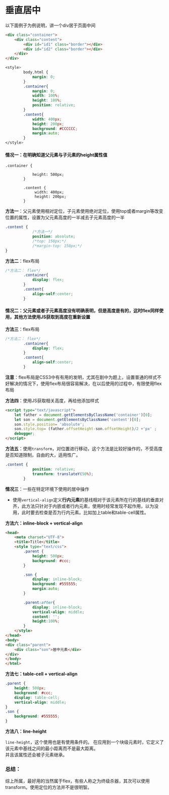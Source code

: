 # 垂直居中

以下面例子为例说明，讲一个div居于页面中间

```html
<div class="container">
    <div class="content">
        <div id="id1" class="border"></div>
        <div id="id2" class="border"></div>
    </div>
</div>
```

```css
<style>
        body,html {
            margin: 0;
        }
        .container{
            margin: 0;
            width: 100%;
            height: 100%;
            position: relative;
        }
        .content{
            width: 400px;
            height: 200px;
            background: #CCCCCC;
            margin:auto;
        }
</style>
```

#### **情况一**：在明确知道父元素与子元素的height属性值

```
.container {

            height: 500px;
        }

        .content {
             width: 400px;
             height: 200px;
        }
```

**方法一**：父元素使用相对定位，子元素使用绝对定位，使用top或者margin等改变位置的属性，设置为父元素高度的一半减去子元素高度的一半

```css
.content {
            /*方法一*/
            position: absolute;
            /*top: 150px;*/
            /*margin-top: 150px;*/
}
```

**方法二**：flex布局

```css
/*方法二： flex*/
        .container{
            display: flex;
        }
        .content{
            align-self:center;
        }
```

#### **情况二**：父元素或者子元素高度没有明确表明，但是高度是有的，这时flex同样使用，其他方法使用JS获取到高度在重新设置

**方法三**：flex布局

```css
/*方法二： flex*/
        .container{
            display: flex;
        }
        .content{
            align-self:center;
        }
```

**注意**：flex布局是CSS3中有有用的发明，尤其在剧中为题上，设置普通的样式不好解决的情况下，使用flex布局很容易解决，在以后使用的过程中，有限使用flex布局

**方法四**：使用JS获取相关高度，再给他添加样式

```html
<script type="text/javascript">
    let father = document.getElementsByClassName('container')[0];
    let son = document.getElementsByClassName('content')[0];
    son.style.position= 'absolute';
    son.style.top= (father.offsetHeight-son.offsetHeight)/2 +'px' ;
    debugger;
</script>
```

**方法五**：使用`transform`，对位置进行移动，这个方法是比较好操作的，不受高度是否知道限制，自由的大，适用性广。

```css
.content {
            position: relative;
            transform: translateY(50%);
        }
```

**情况三**：一些在特定环境下使用的居中操作

* 使用`vertical-align`定义**行内元素**的基线相对于该元素所在行的基线的垂直对齐，此方法只针对于内嵌或者行内元素，使用时经常发现不起作用，以为没用，此时要去检查是否为行内元素。比如加上table和table-cell属性。

**方法六：inline-block + vertical-align**
```html
<head>
    <meta charset="UTF-8">
    <title>Title</title>
    <style type="text/css">
        .parent {
            height: 500px;
            background: #ccc;
        }

        .son {
            display: inline-block;
            background: #555555;
            margin:auto;
        }

        .parent:after{
            display: inline-block;
            vertical-align: middle;
            content: '';
            height:100%;
        }
    </style>
</head>
<body>
<div class="parent">
    <div class="son">居中元素</div>
</div>
</body>
</html>
```
**方法七：table-cell + vertical-align**
```css
.parent {
    height: 500px;
    background: #ccc;
    display: table-cell;
    vertical-align: middle;
}
.son {
    background: #555555;
}
```
**方法八：line-height**

`line-height`，这个使用也是有使用条件的。 在应用到一个块级元素时，它定义了该元素中基线之间的最小距离而不是最大距离。  
并且该属性还会被子元素继承。

### 总结：

综上所属，最好用的当然属于flex，有些人称之为终级杀器，其次可以使用transform。使用定位的方法并不是很明智。



